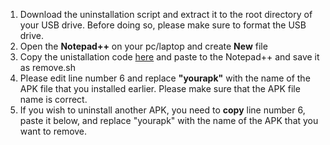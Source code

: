1. Download the uninstallation script and extract it to the root directory of your USB drive. Before doing so, please make sure to format the USB drive.
2. Open the **Notepad++** on your pc/laptop and create **New** file
3. Copy the unistallation code [here](https://github.com/silentshadow88/PX50App/blob/f5550988f37fd38704b187575e82f9ff52516f85/uninstall.sh) and paste to the Notepad++ and save it as remove.sh 
4.  Please edit line number 6 and replace **"yourapk"** with the name of the APK file that you installed earlier. Please make sure that the APK file name is correct.
5.  If you wish to uninstall another APK, you need to **copy** line number 6, paste it below, and replace "yourapk" with the name of the APK that you want to remove.
